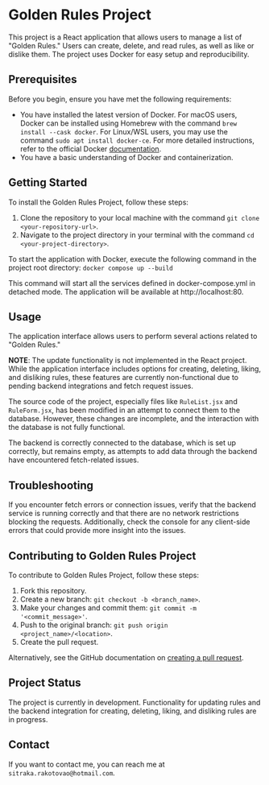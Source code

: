 # Golden Rules Project
This project is a React application that allows users to manage a list of "Golden Rules." Users can create, delete, and read rules, as well as like or dislike them. The project uses Docker for easy setup and reproducibility.

## Prerequisites
Before you begin, ensure you have met the following requirements:

- You have installed the latest version of Docker. For macOS users, Docker can be installed using Homebrew with the command ```brew install --cask docker```. For Linux/WSL users, you may use the command ```sudo apt install docker-ce```. For more detailed instructions, refer to the official Docker [documentation](https://docs.docker.com/).
- You have a basic understanding of Docker and containerization.

## Getting Started
To install the Golden Rules Project, follow these steps:

1. Clone the repository to your local machine with the command ```git clone <your-repository-url>```.
2. Navigate to the project directory in your terminal with the command ```cd <your-project-directory>```.

To start the application with Docker, execute the following command in the project root directory:
``` docker compose up --build ```

This command will start all the services defined in docker-compose.yml in detached mode. 
The application will be available at http://localhost:80.

## Usage
The application interface allows users to perform several actions related to "Golden Rules."

**NOTE**: The update functionality is not implemented in the React project. While the application interface includes options for creating, deleting, liking, and disliking rules, these features are currently non-functional due to pending backend integrations and fetch request issues.

The source code of the project, especially files like `RuleList.jsx` and `RuleForm.jsx`, has been modified in an attempt to connect them to the database. However, these changes are incomplete, and the interaction with the database is not fully functional.

The backend is correctly connected to the database, which is set up correctly, but remains empty, as attempts to add data through the backend have encountered fetch-related issues.

## Troubleshooting
If you encounter fetch errors or connection issues, verify that the backend service is running correctly and that there are no network restrictions blocking the requests. Additionally, check the console for any client-side errors that could provide more insight into the issues.

## Contributing to Golden Rules Project
To contribute to Golden Rules Project, follow these steps:
1. Fork this repository.
2. Create a new branch: ```git checkout -b <branch_name>```.
3. Make your changes and commit them: ```git commit -m '<commit_message>'```.
4. Push to the original branch: ```git push origin <project_name>/<location>```.
5. Create the pull request.

Alternatively, see the GitHub documentation on [creating a pull request](https://help.github.com/en/github/collaborating-with-issues-and-pull-requests/creating-a-pull-request).

## Project Status
The project is currently in development. Functionality for updating rules and the backend integration for creating, deleting, liking, and disliking rules are in progress.

## Contact
If you want to contact me, you can reach me at `sitraka.rakotovao@hotmail.com`.

